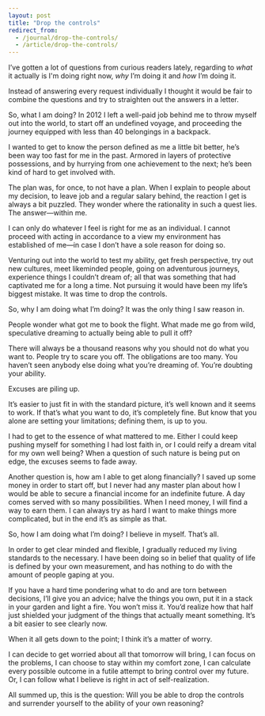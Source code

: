```yaml
---
layout: post
title: "Drop the controls"
redirect_from:
  - /journal/drop-the-controls/
  - /article/drop-the-controls/
---
```


I’ve gotten a lot of questions from curious readers lately, regarding to *what* it actually is I'm doing right now, *why* I’m doing it and *how* I’m doing it.

Instead of answering every request individually I thought it would be fair to combine the questions and try to straighten out the answers in a letter.

So, what I am doing? In 2012 I left a well-paid job behind me to throw myself out into the world, to start off an undefined voyage, and proceeding the journey equipped with less than 40 belongings in a backpack.

I wanted to get to know the person defined as me a little bit better, he’s been way too fast for me in the past. Armored in layers of protective possessions, and by hurrying from one achievement to the next; he’s been kind of hard to get involved with.

The plan was, for once, to not have a plan. When I explain to people about my decision, to leave job and a regular salary behind, the reaction I get is always a bit puzzled. They wonder where the rationality in such a quest lies. The answer—within me.

I can only do whatever I feel is right for me as an individual. I cannot proceed with acting in accordance to a view my environment has established of me—in case I don’t have a sole reason for doing so.

Venturing out into the world to test my ability, get fresh perspective, try out new cultures, meet likeminded people, going on adventurous journeys, experience things I couldn’t dream of; all that was something that had captivated me for a long a time. Not pursuing it would have been my life’s biggest mistake. It was time to drop the controls.

So, why I am doing what I’m doing? It was the only thing I saw reason in.

People wonder what got me to book the flight. What made me go from wild, speculative dreaming to actually being able to pull it off?

There will always be a thousand reasons why you should not do what you want to. People try to scare you off. The obligations are too many. You haven’t seen anybody else doing what you’re dreaming of. You’re doubting your ability.

Excuses are piling up.

It’s easier to just fit in with the standard picture, it’s well known and it seems to work. If that’s what you want to do, it’s completely fine. But know that you alone are setting your limitations; defining them, is up to you.

I had to get to the essence of what mattered to me. Either I could keep pushing myself for something I had lost faith in, or I could reify a dream vital for my own well being? When a question of such nature is being put on edge, the excuses seems to fade away.

Another question is, how am I able to get along financially? I saved up some money in order to start off, but I never had any master plan about how I would be able to secure a financial income for an indefinite future. A day comes served with so many possibilities. When I need money, I will find a way to earn them. I can always try as hard I want to make things more complicated, but in the end it’s as simple as that.

So, how I am doing what I’m doing? I believe in myself. That’s all.

In order to get clear minded and flexible, I gradually reduced my living standards to the necessary. I have been doing so in belief that quality of life is defined by your own measurement, and has nothing to do with the amount of people gaping at you.

If you have a hard time pondering what to do and are torn between decisions, I’ll give you an advice; halve the things you own, put it in a stack in your garden and light a fire. You won’t miss it. You’d realize how that half just shielded your judgment of the things that actually meant something. It’s a bit easier to see clearly now.

When it all gets down to the point; I think it’s a matter of worry.

I can decide to get worried about all that tomorrow will bring, I can focus on the problems, I can choose to stay within my comfort zone, I can calculate every possible outcome in a futile attempt to bring control over my future. Or, I can follow what I believe is right in act of self-realization.

All summed up, this is the question: Will you be able to drop the controls and surrender yourself to the ability of your own reasoning?
